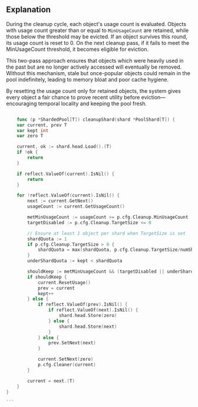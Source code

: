 ## Explanation

During the cleanup cycle, each object's usage count is evaluated. Objects with usage count greater than or equal to `MinUsageCount` are retained, while those below the threshold may be evicted. If an object survives this round, its usage count is reset to 0. On the next cleanup pass, if it fails to meet the MinUsageCount threshold, it becomes eligible for eviction.

This two-pass approach ensures that objects which were heavily used in the past but are no longer actively accessed will eventually be removed. Without this mechanism, stale but once-popular objects could remain in the pool indefinitely, leading to memory bloat and poor cache hygiene.

By resetting the usage count only for retained objects, the system gives every object a fair chance to prove recent utility before eviction—encouraging temporal locality and keeping the pool fresh.

````go

    func (p *ShardedPool[T]) cleanupShard(shard *PoolShard[T]) {
	var current, prev T
	var kept int
	var zero T

	current, ok := shard.head.Load().(T)
	if !ok {
		return
	}

	if reflect.ValueOf(current).IsNil() {
		return
	}

	for !reflect.ValueOf(current).IsNil() {
		next := current.GetNext()
		usageCount := current.GetUsageCount()

		metMinUsageCount := usageCount >= p.cfg.Cleanup.MinUsageCount
		targetDisabled := p.cfg.Cleanup.TargetSize <= 0

		// Ensure at least 1 object per shard when TargetSize is set
		shardQuota := 1
		if p.cfg.Cleanup.TargetSize > 0 {
			shardQuota = max(shardQuota, p.cfg.Cleanup.TargetSize/numShards)
		}
		underShardQuota := kept < shardQuota

		shouldKeep := metMinUsageCount && (targetDisabled || underShardQuota)
		if shouldKeep {
			current.ResetUsage()
			prev = current
			kept++
		} else {
			if reflect.ValueOf(prev).IsNil() {
				if reflect.ValueOf(next).IsNil() {
					shard.head.Store(zero)
				} else {
					shard.head.Store(next)
				}
			} else {
				prev.SetNext(next)
			}

			current.SetNext(zero)
			p.cfg.Cleaner(current)
		}

		current = next.(T)
	}
}

```
````
